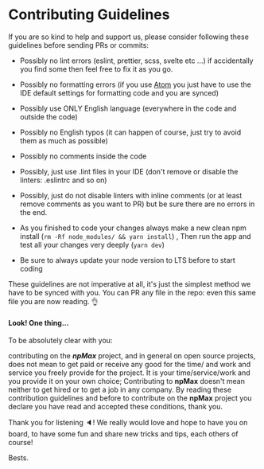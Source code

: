 # Contributing Guidelines

If you are so kind to help and support us, please consider following these guidelines before sending PRs or commits:

- Possibly no lint errors (eslint, prettier, scss, svelte etc ...) if accidentally you find some then feel free to fix it as you go.

- Possibly no formatting errors (if you use [Atom](https://atom.io/) you just have to use the IDE default settings for formatting code and you are synced)

- Possibly use ONLY English language (everywhere in the code and outside the code)

- Possibly no English typos (it can happen of course, just try to avoid them as much as possible)

- Possibly no comments inside the code

- Possibly, just use .lint files in your IDE (don't remove or disable the linters: .eslintrc and so on)

- Possibly, just do not disable linters with inline comments (or at least remove comments as you want to PR) but be sure there are no errors in the end.

- As you finished to code your changes always make a new clean npm install (`rm -Rf node_modules/ && yarn install`)
  , Then run the app and test all your changes very deeply (`yarn dev`)
  
- Be sure to always update your node version to LTS before to start coding

These guidelines are not imperative at all, it's just the simplest method we have to be synced with you. 
You can PR any file in the repo: even this same file you are now reading. :ok_hand:

#### Look! One thing...

To be absolutely clear with you:

contributing on the ***npMax*** project, and in general on open source projects, does not mean to get paid or receive any good for the time/ and work and service you freely provide for the project. It is your time/service/work and you provide it on your own choice; Contributing to **npMax**  doesn't mean neither to get hired or to get a job in any company. By reading these contribution guidelines and before to contribute on the **npMax** project you declare you have read and accepted these conditions, thank you.

Thank you for listening :speaker:! We really would love and hope to have you on board, to have some fun and share new tricks and tips, each others of course!

Bests.
